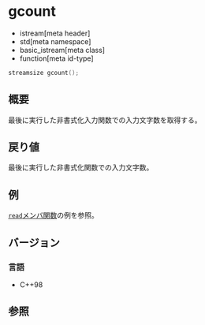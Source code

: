 # gcount
* istream[meta header]
* std[meta namespace]
* basic_istream[meta class]
* function[meta id-type]

```cpp
streamsize gcount();
```

## 概要
最後に実行した非書式化入力関数での入力文字数を取得する。

## 戻り値
最後に実行した非書式化関数での入力文字数。

## 例
[`read`メンバ関数](read.md)の例を参照。

## バージョン
### 言語
- C++98

## 参照

